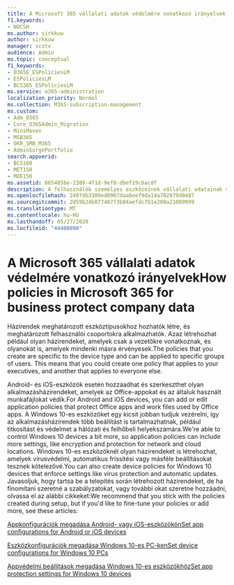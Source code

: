 ```yaml
---
title: A Microsoft 365 vállalati adatok védelmére vonatkozó irányelvek
f1.keywords:
- NOCSH
ms.author: sirkkuw
author: sirkkuw
manager: scotv
audience: Admin
ms.topic: conceptual
f1_keywords:
- O365E_ESPoliciesLM
- ESPoliciesLM
- BCS365_ESPoliciesLM
ms.service: o365-administration
localization_priority: Normal
ms.collection: M365-subscription-management
ms.custom:
- Adm_O365
- Core_O365Admin_Migration
- MiniMaven
- MSB365
- OKR_SMB_M365
- AdminSurgePortfolio
search.appverid:
- BCS160
- MET150
- MOE150
ms.assetid: 665485be-2389-4f1d-9ef8-dbef19c6acdf
description: A felhasználók személyes eszközeinek vállalati adatainak védelme érdekében használjon adott eszközöket és biztonsági csoportokat célzó házirendeket.
ms.openlocfilehash: 2407db3309ed0967daa6eef9da14a702079d0487
ms.sourcegitcommit: 2d59b24b877487f3b84aefdc7b1e200a21009999
ms.translationtype: MT
ms.contentlocale: hu-HU
ms.lasthandoff: 05/27/2020
ms.locfileid: "44400890"
---
```

# <a name="how-policies-in-microsoft-365-for-business-protect-company-data"></a><span data-ttu-id="c2f2c-103">A Microsoft 365 vállalati adatok védelmére vonatkozó irányelvek</span><span class="sxs-lookup"><span data-stu-id="c2f2c-103">How policies in Microsoft 365 for business protect company data</span></span>

<span data-ttu-id="c2f2c-p101">Házirendek meghatározott eszköztípusokhoz hozhatók létre, és meghatározott felhasználói csoportokra alkalmazhatók. Azaz létrehozhat például olyan házirendeket, amelyek csak a vezetőkre vonatkoznak, és olyanokat is, amelyek mindenki másra érvényesek.</span><span class="sxs-lookup"><span data-stu-id="c2f2c-p101">The policies that you create are specific to the device type and can be applied to specific groups of users. This means that you could create one policy that applies to your executives, and another that applies to everyone else.</span></span>
  
<span data-ttu-id="c2f2c-106">Android- és iOS-eszközök esetén hozzáadhat és szerkeszthet olyan alkalmazásházirendeket, amelyek az Office-appokat és az általuk használt munkafájlokat védik.</span><span class="sxs-lookup"><span data-stu-id="c2f2c-106">For Android and iOS devices, you can add or edit application policies that protect Office apps and work files used by Office apps.</span></span> <span data-ttu-id="c2f2c-107">A Windows 10-es eszközöket egy kicsit jobban tudjuk vezérelni, így az alkalmazásházirendek több beállítást is tartalmazhatnak, például titkosítást és védelmet a hálózati és felhőbeli helyekszámára.</span><span class="sxs-lookup"><span data-stu-id="c2f2c-107">We're able to control Windows 10 devices a bit more, so application policies can include more settings, like encryption and protection for network and cloud locations.</span></span> <span data-ttu-id="c2f2c-108">Windows 10-es eszközöknél olyan házirendeket is létrehozhat, amelyek vírusvédelmi, automatikus frissítési vagy másféle beállításokat tesznek kötelezővé.</span><span class="sxs-lookup"><span data-stu-id="c2f2c-108">You can also create device policies for Windows 10 devices that enforce settings like virus protection and automatic updates.</span></span> <span data-ttu-id="c2f2c-109">Javasoljuk, hogy tartsa be a telepítés során létrehozott házirendeket, de ha finomítani szeretné a szabályzatokat, vagy további okat szeretne hozzáadni, olvassa el az alábbi cikkeket:</span><span class="sxs-lookup"><span data-stu-id="c2f2c-109">We recommend that you stick with the policies created during setup, but if you'd like to fine-tune your policies or add more, see these articles:</span></span>
  
[<span data-ttu-id="c2f2c-110">Appkonfigurációk megadása Android- vagy iOS-eszközökön</span><span class="sxs-lookup"><span data-stu-id="c2f2c-110">Set app configurations for Android or iOS devices</span></span>](app-protection-settings-for-android-and-ios.md)
  
[<span data-ttu-id="c2f2c-111">Eszközkonfigurációk megadása Windows 10-es PC-ken</span><span class="sxs-lookup"><span data-stu-id="c2f2c-111">Set device configurations for Windows 10 PCs</span></span>](protection-settings-for-windows-10-pcs.md)
  
[<span data-ttu-id="c2f2c-112">Appvédelmi beállítások megadása Windows 10-es eszközökhöz</span><span class="sxs-lookup"><span data-stu-id="c2f2c-112">Set app protection settings for Windows 10 devices</span></span>](protection-settings-for-windows-10-devices.md)
  

